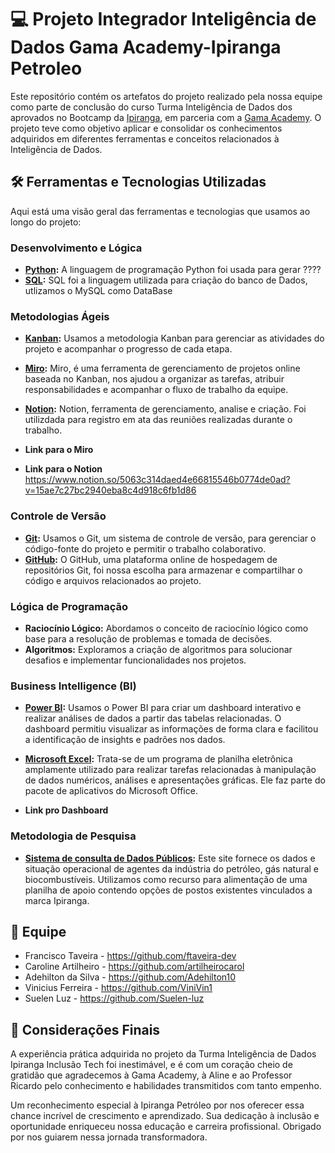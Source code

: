 # 💻 Projeto Integrador Inteligência de Dados Gama Academy-Ipiranga Petroleo 

Este repositório contém os artefatos do projeto realizado pela nossa equipe como parte de conclusão do curso Turma Inteligência de Dados dos aprovados no Bootcamp da [Ipiranga](https://portal.ipiranga/wps/portal/ipiranga/inicio), em parceria com a [Gama Academy](https://www.gama.academy/). O projeto teve como objetivo aplicar e consolidar os conhecimentos adquiridos em diferentes ferramentas e conceitos relacionados à Inteligência de Dados. 

## 🛠️ Ferramentas e Tecnologias Utilizadas

Aqui está uma visão geral das ferramentas e tecnologias que usamos ao longo do projeto:

### Desenvolvimento e Lógica
- **[Python](https://www.python.org/):** A linguagem de programação Python foi usada para gerar ????
- **[SQL](https://www.mysql.com/):** SQL foi a linguagem utilizada para criação do banco de Dados, utlizamos o MySQL como DataBase

### Metodologias Ágeis
- **[Kanban](https://pt.wikipedia.org/wiki/Kanban):** Usamos a metodologia Kanban para gerenciar as atividades do projeto e acompanhar o progresso de cada etapa.
- **[Miro](https://miro.com/pt/):** Miro, é uma ferramenta de gerenciamento de projetos online baseada no Kanban, nos ajudou a organizar as tarefas, atribuir responsabilidades e acompanhar o fluxo de trabalho da equipe.
- **[Notion](https://www.notion.so/pt-br):** Notion, ferramenta de gerenciamento, analise e criação. Foi utilizdada para registro em ata das reuniões realizadas durante o trabalho. 

- **Link para o Miro** 
- **Link para o Notion** https://www.notion.so/5063c314daed4e66815546b0774de0ad?v=15ae7c27bc2940eba8c4d918c6fb1d86

### Controle de Versão
- **[Git](https://git-scm.com/):** Usamos o Git, um sistema de controle de versão, para gerenciar o código-fonte do projeto e permitir o trabalho colaborativo.
- **[GitHub](https://github.com/):** O GitHub, uma plataforma online de hospedagem de repositórios Git, foi nossa escolha para armazenar e compartilhar o código e arquivos relacionados ao projeto.

### Lógica de Programação
- **Raciocínio Lógico:** Abordamos o conceito de raciocínio lógico como base para a resolução de problemas e tomada de decisões.
- **Algoritmos:** Exploramos a criação de algoritmos para solucionar desafios e implementar funcionalidades nos projetos.

### Business Intelligence (BI)
- **[Power BI](https://powerbi.microsoft.com/):** Usamos o Power BI para criar um dashboard interativo e realizar análises de dados a partir das tabelas relacionadas. O dashboard permitiu visualizar as informações de forma clara e facilitou a identificação de insights e padrões nos dados.
- **[Microsoft Excel](https://www.microsoft.com/pt-br/microsoft-365/excel?ef_id=_k_c209c77f224d12536769a22c5317fb05_k_&OCID=AIDcmmq9ldqz5w_SEM__k_c209c77f224d12536769a22c5317fb05_k_&msclkid=c209c77f224d12536769a22c5317fb05):** Trata-se de um programa de planilha eletrônica amplamente utilizado para realizar tarefas relacionadas à manipulação de dados numéricos, análises e apresentações gráficas. Ele faz parte do pacote de aplicativos do Microsoft Office. 

- **Link pro Dashboard** 

### Metodologia de Pesquisa
- **[Sistema de consulta de Dados Públicos](https://cdp.anp.gov.br):** Este site fornece os dados e situação operacional de agentes da indústria do petróleo, gás natural e biocombustíveis. Utilizamos como recurso para alimentação de uma planilha de apoio contendo opções de postos existentes vinculados a marca Ipiranga. 




## 👥 Equipe

- Francisco Taveira - https://github.com/ftaveira-dev
- Caroline Artilheiro - https://github.com/artilheirocarol
- Adehilton da Silva - https://github.com/Adehilton10
- Vinicius Ferreira - https://github.com/ViniVin1
- Suelen Luz - https://github.com/Suelen-luz

## 📝 Considerações Finais

A experiência prática adquirida no projeto da Turma Inteligência de Dados Ipiranga Inclusão Tech foi inestimável, e é com um coração cheio de gratidão que agradecemos à Gama Academy, à Aline e ao Professor Ricardo pelo conhecimento e habilidades transmitidos com tanto empenho.

Um reconhecimento especial à Ipiranga Petróleo por nos oferecer essa chance incrível de crescimento e aprendizado. Sua dedicação à inclusão e oportunidade enriqueceu nossa educação e carreira profissional. Obrigado por nos guiarem nessa jornada transformadora.
